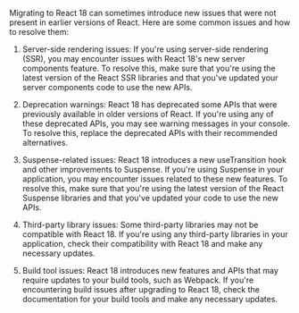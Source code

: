Migrating to React 18 can sometimes introduce new issues that were not present in earlier versions of React. Here are some common issues and how to resolve them:

1. Server-side rendering issues: If you're using server-side rendering (SSR), you may encounter issues with React 18's new server components feature. To resolve this, make sure that you're using the latest version of the React SSR libraries and that you've updated your server components code to use the new APIs.

2. Deprecation warnings: React 18 has deprecated some APIs that were previously available in older versions of React. If you're using any of these deprecated APIs, you may see warning messages in your console. To resolve this, replace the deprecated APIs with their recommended alternatives.

3. Suspense-related issues: React 18 introduces a new useTransition hook and other improvements to Suspense. If you're using Suspense in your application, you may encounter issues related to these new features. To resolve this, make sure that you're using the latest version of the React Suspense libraries and that you've updated your code to use the new APIs.

4. Third-party library issues: Some third-party libraries may not be compatible with React 18. If you're using any third-party libraries in your application, check their compatibility with React 18 and make any necessary updates.

5. Build tool issues: React 18 introduces new features and APIs that may require updates to your build tools, such as Webpack. If you're encountering build issues after upgrading to React 18, check the documentation for your build tools and make any necessary updates.